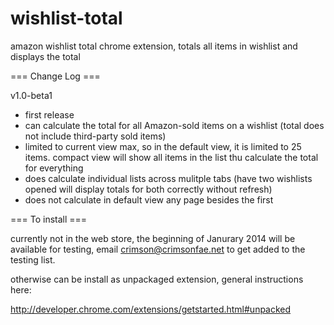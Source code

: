 wishlist-total
==============

amazon wishlist total chrome extension, totals all items in wishlist and displays the total

=== Change Log ===

v1.0-beta1
 - first release
 - can calculate the total for all Amazon-sold items on a wishlist (total does not include third-party sold items)
 - limited to current view max, so in the default view, it is limited to 25 items. compact view will show all items in the list thu calculate the total for everything
 - does calculate individual lists across mulitple tabs (have two wishlists opened will display totals for both correctly without refresh)
 - does not calculate in default view any page besides the first

=== To install ===

currently not in the web store, the beginning of Janurary 2014 will be available for testing, email crimson@crimsonfae.net to get added to the testing list.

otherwise can be install as unpackaged extension, general instructions here:

http://developer.chrome.com/extensions/getstarted.html#unpacked